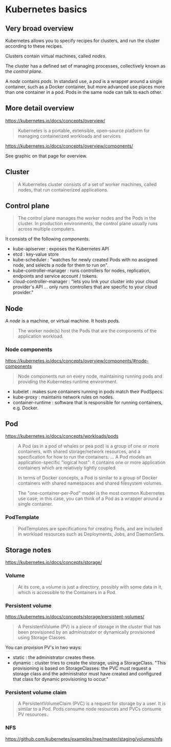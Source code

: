 # Kubernetes basics

## Very broad overview

Kubernetes allows you to specify recipes for clusters, and run the cluster
according to these recipes.

Clusters contain virtual machines, called *nodes*.

The cluster has a defined set of managing processes, collectively known as the
*control plane*.

A *node* contains *pods*.  In standard use, a *pod* is a wrapper around
a single container, such as a Docker container, but more advanced use places
more than one container in a pod.  Pods in the same node can talk to each
other.

## More detail overview

<https://kubernetes.io/docs/concepts/overview/>

> Kubernetes is a portable, extensible, open-source platform for managing
> containerized workloads and services

<https://kubernetes.io/docs/concepts/overview/components/>

See graphic on that page for overview.

## Cluster

> A Kubernetes cluster consists of a set of worker machines, called nodes,
> that run containerized applications.

## Control plane

> The control plane manages the worker nodes and the Pods in the cluster. In
> production environments, the control plane usually runs across multiple
> computers.

It consists of the following *components*.

* kube-apiserver : exposes the Kubernetes API
* etcd : key-value store
* kube-scheduler : "watches for newly created Pods with no assigned node, and
  selects a node for them to run on".
* kube-controller-manager : runs controllers for nodes, replication, endpoints
  and service account / tokens.
* cloud-controller-manager : "lets you link your cluster into your cloud
  provider's API ... only runs controllers that are specific to your cloud
  provider."

## Node

A *node* is a machine, or virtual machine.  It hosts *pods*.

> The worker node(s) host the Pods that are the components of the application
> workload.

### Node components

<https://kubernetes.io/docs/concepts/overview/components/#node-components>

> Node components run on every node, maintaining running pods and providing
> the Kubernetes runtime environment.

* kubelet : makes sure containers running in pods match their PodSpecs.
* kube-proxy : maintains network rules on nodes.
* container-runtime : software that is responsible for running containers,
  e.g. Docker.

## Pod

<https://kubernetes.io/docs/concepts/workloads/pods>

> A Pod (as in a pod of whales or pea pod) is a group of one or more
> containers, with shared storage/network resources, and a specification for
> how to run the containers. ... A Pod models an application-specific "logical
> host": it contains one or more application containers which are relatively
> tightly coupled.

> In terms of Docker concepts, a Pod is similar to a group of Docker
> containers with shared namespaces and shared filesystem volumes.

> The "one-container-per-Pod" model is the most common Kubernetes use case; in
> this case, you can think of a Pod as a wrapper around a single container.

### PodTemplate

> PodTemplates are specifications for creating Pods, and are included in
> workload resources such as Deployments, Jobs, and DaemonSets.

## Storage notes

<https://kubernetes.io/docs/concepts/storage/>

### Volume

> At its core, a volume is just a directory, possibly with some data in it,
> which is accessible to the Containers in a Pod.

### Persistent volume

<https://kubernetes.io/docs/concepts/storage/persistent-volumes/>

> A PersistentVolume (PV) is a piece of storage in the cluster that has been
> provisioned by an administrator or dynamically provisioned using Storage
> Classes.

You can provision PV's in two ways:

* static : the administrator creates these.
* dynamic : cluster tries to create the storage, using a StorageClass. "This
  provisioning is based on StorageClasses: the PVC must request a storage
  class and the administrator must have created and configured that class for
  dynamic provisioning to occur."

### Persistent volume claim

> A PersistentVolumeClaim (PVC) is a request for storage by a user. It is
> similar to a Pod. Pods consume node resources and PVCs consume PV resources.


### NFS

<https://github.com/kubernetes/examples/tree/master/staging/volumes/nfs>
